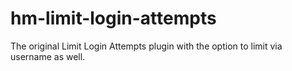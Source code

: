 # hm-limit-login-attempts
The original Limit Login Attempts plugin with the option to limit via username as well. 

